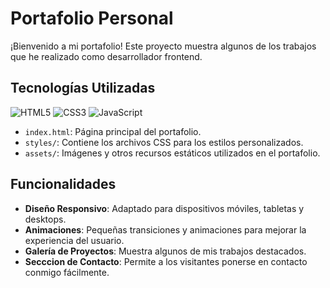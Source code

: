 # Portafolio Personal

¡Bienvenido a mi portafolio! Este proyecto muestra algunos de los trabajos que he realizado como desarrollador frontend.
## Tecnologías Utilizadas

![HTML5](https://img.shields.io/badge/HTML5-E34F26?style=for-the-badge&logo=html5&logoColor=white) 
![CSS3](https://img.shields.io/badge/CSS3-1572B6?style=for-the-badge&logo=css3&logoColor=white) 
![JavaScript](https://img.shields.io/badge/JavaScript-F7DF1E?style=for-the-badge&logo=javascript&logoColor=black)

- `index.html`: Página principal del portafolio.
- `styles/`: Contiene los archivos CSS para los estilos personalizados.
- `assets/`: Imágenes y otros recursos estáticos utilizados en el portafolio.

## Funcionalidades

- **Diseño Responsivo**: Adaptado para dispositivos móviles, tabletas y desktops.
- **Animaciones**: Pequeñas transiciones y animaciones para mejorar la experiencia del usuario.
- **Galería de Proyectos**: Muestra algunos de mis trabajos destacados.
- **Secccion de Contacto**: Permite a los visitantes ponerse en contacto conmigo fácilmente.
